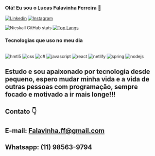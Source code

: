 ### Olá! Eu sou o Lucas Falavinha Ferreira 🐻


[![Linkedin](https://img.shields.io/badge/LinkedIn-0077B5?style=for-the-badge&logo=linkedin&logoColor=white)](https://www.linkedin.com/in/lucas-ferreira-34116219b/)
[![Instagram](https://img.shields.io/badge/Instagram-E4405F?style=for-the-badge&logo=instagram&logoColor=white)](https://www.instagram.com/lukasport_/)

![Nieskall GitHub stats](https://github-readme-stats.vercel.app/api?username=Nieskall&show_icons=true&theme=tokyonight)
[![Top Langs](https://github-readme-stats.vercel.app/api/top-langs/?username=Nieskall&layout=compact)](https://github.com/Nieskall/github-readme-stats)

### Tecnologias que uso no meu dia

<div style="display: inline_block"><br/>
  <img alt="hmtl5" src="https://img.shields.io/badge/HTML5-E34F26?style=for-the-badge&logo=html5&logoColor=white"/>
 <img alt="css" src="https://img.shields.io/badge/CSS3-1572B6?style=for-the-badge&logo=css3&logoColor=white"/>
 <img alt="c#" src="https://img.shields.io/badge/C%23-239120?style=for-the-badge&logo=c-sharp&logoColor=white"/>
 <img alt="javascript" src="https://img.shields.io/badge/JavaScript-323330?style=for-the-badge&logo=javascript&logoColor=F7DF1E"/>
 <img alt="react" src="https://img.shields.io/badge/React-20232A?style=for-the-badge&logo=react&logoColor=61DAFB"/>
 <img alt="netlify" src="https://img.shields.io/badge/Netlify-00C7B7?style=for-the-badge&logo=netlify&logoColor=white"/>
 <img alt="spring" src="https://img.shields.io/badge/Spring-6DB33F?style=for-the-badge&logo=spring&logoColor=white"/>
 <img alt="nodejs" src="https://img.shields.io/badge/Node.js-43853D?style=for-the-badge&logo=node.js&logoColor=white"/>
</div>

## Estudo e sou apaixonado por tecnologia desde pequeno, espero mudar minha vida e a vida de outras pessoas com programação, sempre focado e motivado a ir mais longe!!!

## Contato 👇
## E-mail: Falavinha.ff@gmail.com
## Whatsapp: (11) 98563-9794
